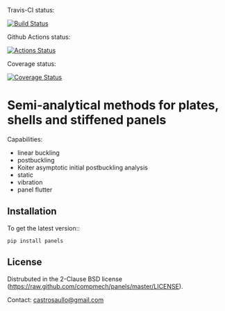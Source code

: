Travis-CI status:

[![Build Status](https://travis-ci.com/saullocastro/panels.svg?branch=master)](https://travis-ci.com/saullocastro/panels)

Github Actions status:

[![Actions Status](https://github.com/saullocastro/panels/workflows/pytest/badge.svg)](https://github.com/saullocastro/panels/actions)

Coverage status:

[![Coverage Status](https://coveralls.io/repos/github/saullocastro/panels/badge.svg?branch=master)](https://coveralls.io/github/saullocastro/panels?branch=master)


Semi-analytical methods for plates, shells and stiffened panels
================================================================

Capabilities:
- linear buckling
- postbuckling
- Koiter asymptotic initial postbuckling analysis
- static
- vibration
- panel flutter

Installation
------------

To get the latest version::

    pip install panels


License
-------
Distrubuted in the 2-Clause BSD license (https://raw.github.com/compmech/panels/master/LICENSE).

Contact: castrosaullo@gmail.com

